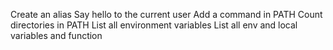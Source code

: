 Create an alias
Say hello to the current user
Add a command in PATH
Count directories in PATH
List all environment variables
List all env and local variables and function
